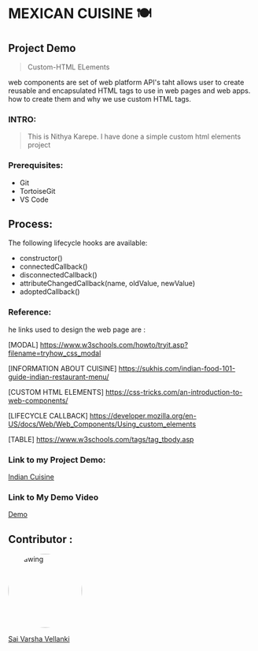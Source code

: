 # MEXICAN  CUISINE :plate_with_cutlery:

## Project Demo
> Custom-HTML ELements

web components are set of web platform  API's taht allows user to create   reusable and encapsulated HTML tags to use in web pages and web apps. how to create them and why we use custom HTML tags.


### INTRO:

>This is Nithya Karepe. I have done a simple custom html elements project


### Prerequisites:
- Git
- TortoiseGit
- VS Code




## Process:

The following lifecycle hooks are available:

- constructor()
- connectedCallback()
- disconnectedCallback()
- attributeChangedCallback(name, oldValue, newValue)
- adoptedCallback()



### Reference:

he links used to design  the web page are :


[MODAL] https://www.w3schools.com/howto/tryit.asp?filename=tryhow_css_modal


[INFORMATION ABOUT CUISINE] https://sukhis.com/indian-food-101-guide-indian-restaurant-menu/


[CUSTOM HTML ELEMENTS] https://css-tricks.com/an-introduction-to-web-components/

[LIFECYCLE CALLBACK] https://developer.mozilla.org/en-US/docs/Web/Web_Components/Using_custom_elements
                      

[TABLE] https://www.w3schools.com/tags/tag_tbody.asp


### Link to my Project Demo:
[Indian Cuisine](http://127.0.0.1:5502/mexicanCuisine/mexican.html)

### Link to My Demo Video
[Demo](https://app.vidgrid.com/view/B4tBnnmzxwjZ)

## Contributor :

  <img src="vsv.png" alt="drawing" width="150" style="border-radius:50%" />  
  
 [Sai Varsha Vellanki](https://github.com/cherryvarsha99) 